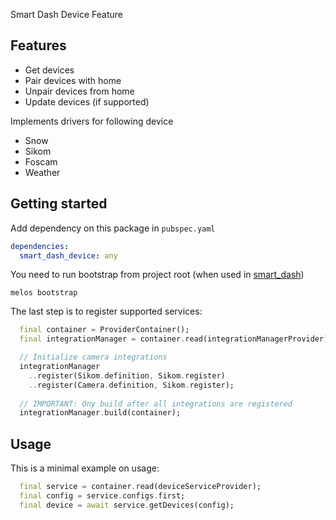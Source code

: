 Smart Dash Device Feature

## Features

* Get devices
* Pair devices with home
* Unpair devices from home
* Update devices (if supported)

Implements drivers for following device
* Snow
* Sikom
* Foscam
* Weather

## Getting started

Add dependency on this package in `pubspec.yaml`

```yaml
dependencies:
  smart_dash_device: any
```

You need to run bootstrap from project root (when used in [smart_dash](https://github.com/kengu/no.kengu.smart_dash))

```
melos bootstrap
```

The last step is to register supported services:

```dart
  final container = ProviderContainer();
  final integrationManager = container.read(integrationManagerProvider);

  // Initialize camera integrations
  integrationManager
    ..register(Sikom.definition, Sikom.register)
    ..register(Camera.definition, Sikom.register);
    
  // IMPORTANT: Ony build after all integrations are registered 
  integrationManager.build(container);
```

## Usage

This is a minimal example on usage:

```dart
  final service = container.read(deviceServiceProvider);
  final config = service.configs.first;
  final device = await service.getDevices(config);
```



